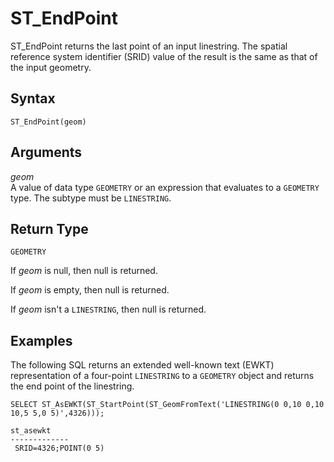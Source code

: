 # ST\_EndPoint<a name="ST_EndPoint-function"></a>

ST\_EndPoint returns the last point of an input linestring\. The spatial reference system identifier \(SRID\) value of the result is the same as that of the input geometry\. 

## Syntax<a name="ST_EndPoint-function-syntax"></a>

```
ST_EndPoint(geom)
```

## Arguments<a name="ST_EndPoint-function-arguments"></a>

 *geom*   
A value of data type `GEOMETRY` or an expression that evaluates to a `GEOMETRY` type\. The subtype must be `LINESTRING`\. 

## Return Type<a name="ST_EndPoint-function-return"></a>

`GEOMETRY` 

If *geom* is null, then null is returned\. 

If *geom* is empty, then null is returned\. 

If *geom* isn't a `LINESTRING`, then null is returned\. 

## Examples<a name="ST_EndPoint-function-examples"></a>

The following SQL returns an extended well\-known text \(EWKT\) representation of a four\-point `LINESTRING` to a `GEOMETRY` object and returns the end point of the linestring\. 

```
SELECT ST_AsEWKT(ST_StartPoint(ST_GeomFromText('LINESTRING(0 0,10 0,10 10,5 5,0 5)',4326)));
```

```
st_asewkt
-------------
 SRID=4326;POINT(0 5)
```